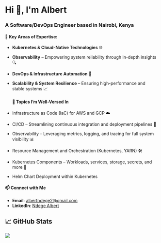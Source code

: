 
<h1 >Hi 👋, I'm Albert</h1>
<h3>A Software/DevOps Engineer based in Nairobi, Kenya</h3>

#### 🚀 Key Areas of Expertise:

- **Kubernetes & Cloud-Native Technologies** 🌐
- **Observability** – Empowering system reliability through in-depth insights 🔍
- **DevOps & Infrastructure Automation** 🤖
- **Scalability & System Resilience** – Ensuring high-performance and stable systems 📈



  #### 💬 Topics I’m Well-Versed In

- Infrastructure as Code (IaC) for AWS and GCP ☁️
- CI/CD – Streamlining continuous integration and deployment pipelines 🔄
- Observability – Leveraging metrics, logging, and tracing for full system visibility 📊
- Resource Management and Orchestration (Kubernetes, YARN) 🛠️
- Kubernetes Components – Workloads, services, storage, secrets, and more 🐳
- Helm Chart Deployment within Kubernetes
  

#### 📫 Connect with Me

- **Email**: [albertndege2@gmail.com](mailto:albertndege2@gmail.com)
- **LinkedIn**: [Ndege Albert](https://www.linkedin.com/in/ndege-albert-136178155/)



## 📈 GitHub Stats

<a href="https://github.com/a3ela/a3ela">
  <img align="center" src="https://github-readme-stats.vercel.app/api/top-langs/?username=a3ela&hide=java,html&theme=radical&layout=compact&langs_count=8&hide_border=true&bg_color=0D1117&text_color=FFFFFF&title_color=FF0000&icon_color=FF0000&border_color=FF0000&card_width=445&hide=css,scss"/>
</a>

<!--<a href="https://github.com/a3ela/a3ela">
  <img align="center" src="https://github-readme-stats.vercel.app/api?username=a3ela&show_icons=true&line_height=27&count_private=true&theme=radical&hide_border=true&bg_color=0D1117&text_color=FFFFFF&title_color=FF0000&icon_color=FF0000&border_color=FF0000"/>
</a>

<!---
a3ela/a3ela is a ✨ special ✨ repository because its `README.md` (this file) appears on your GitHub profile.
You can click the Preview link to take a look at your changes.
--->
